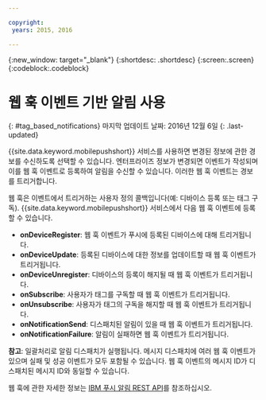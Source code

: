 ```yaml
---

copyright:
 years: 2015, 2016

---
```


{:new_window: target="_blank"}
{:shortdesc: .shortdesc}
{:screen:.screen}
{:codeblock:.codeblock}

# 웹 훅 이벤트 기반 알림 사용
{: #tag_based_notifications}
마지막 업데이트 날짜: 2016년 12월 6일
{: .last-updated}


{{site.data.keyword.mobilepushshort}} 서비스를 사용하면 변경된 정보에 관한 경보를 수신하도록 선택할 수 있습니다. 엔터프라이즈 정보가 변경되면 이벤트가 작성되며 이를 웹 훅 이벤트로 등록하여 알림을 수신할 수 있습니다. 이러한 웹 훅 이벤트는 경보를 트리거합니다.  

웹 훅은 이벤트에서 트리거하는 사용자 정의 콜백입니다(예: 디바이스 등록 또는 태그 구독). {{site.data.keyword.mobilepushshort}} 서비스에서 다음 웹 훅 이벤트에 등록할 수 있습니다.  

- **onDeviceRegister**: 웹 훅 이벤트가 푸시에 등록된 디바이스에 대해 트리거됩니다. 
- **onDeviceUpdate**: 등록된 디바이스에 대한 정보를 업데이트할 때 웹 훅 이벤트가 트리거됩니다. 
- **onDeviceUnregister**: 디바이스의 등록이 해지될 때 웹 훅 이벤트가 트리거됩니다.  
- **onSubscribe**: 사용자가 태그를 구독할 때 웹 훅 이벤트가 트리거됩니다. 
- **onUnsubscribe**: 사용자가 태그의 구독을 해지할 때 웹 훅 이벤트가 트리거됩니다. 
- **onNotificationSend**: 디스패치된 알림이 있을 때 웹 훅 이벤트가 트리거됩니다. 
- **onNotificationFailure**: 알림이 실패하면 웹 훅 이벤트가 트리거됩니다. 


**참고**: 일괄처리로 알림 디스패치가 실행됩니다. 메시지 디스패치에 여러 웹 훅 이벤트가 있으며 실패 및 성공 이벤트가 모두 포함될 수 있습니다.
웹 훅 이벤트의 메시지 ID가 디스패치된 메시지 ID와 동일할 수 있습니다.  

웹 훅에 관한 자세한 정보는 [IBM 푸시 알림 REST API](https://mobile.{DomainName}/imfpush/#/webhooks)를 참조하십시오. 
